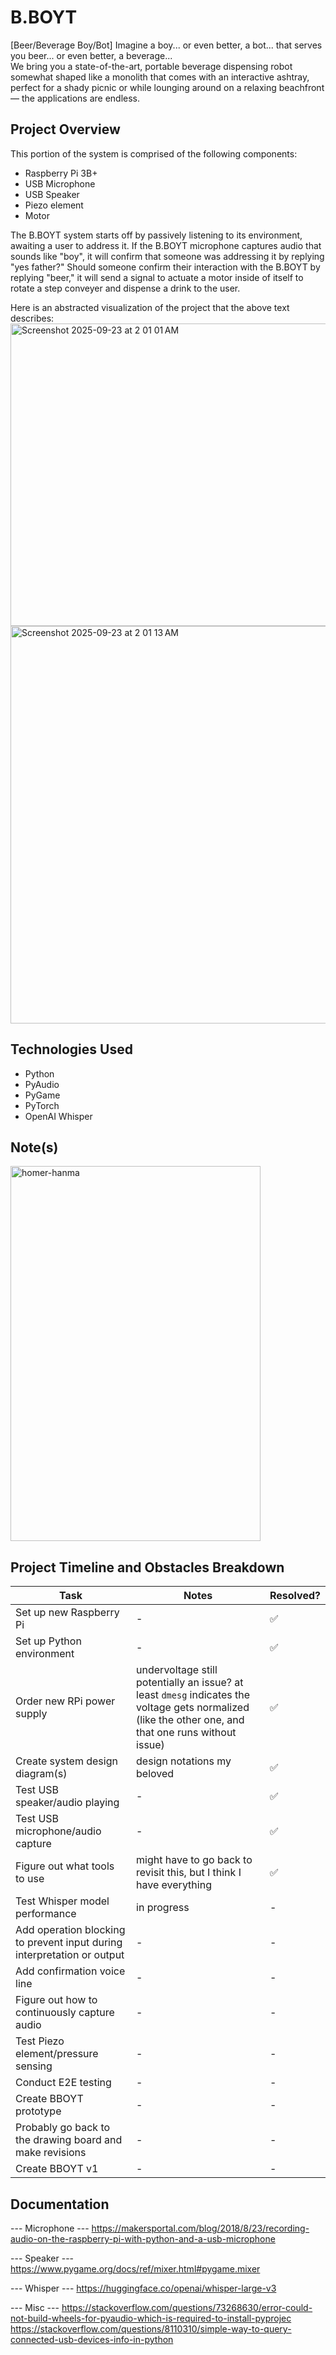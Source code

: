 # B.BOYT
[Beer/Beverage Boy/Bot]
Imagine a boy... or even better, a bot... that serves you beer... or even better, a beverage... \
We bring you a state-of-the-art, portable beverage dispensing robot somewhat shaped like a monolith that comes with an interactive ashtray, perfect for a shady picnic or while lounging around on a relaxing beachfront — the applications are endless.

## Project Overview
This portion of the system is comprised of the following components:
- Raspberry Pi 3B+
- USB Microphone
- USB Speaker
- Piezo element
- Motor

The B.BOYT system starts off by passively listening to its environment, awaiting a user to address it. If the B.BOYT microphone captures audio that sounds like "boy", it will confirm that someone was addressing it by replying "yes father?" Should someone confirm their interaction with the B.BOYT by replying "beer," it will send a signal to actuate a motor inside of itself to rotate a step conveyer and dispense a drink to the user. 

Here is an abstracted visualization of the project that the above text describes:\
<img width="567" height="484" alt="Screenshot 2025-09-23 at 2 01 01 AM" src="https://github.com/user-attachments/assets/81191607-cc8a-4021-9bc4-1c147490db6b" />
<img width="1100" height="636" alt="Screenshot 2025-09-23 at 2 01 13 AM" src="https://github.com/user-attachments/assets/245168dd-d840-4332-957c-68a0933571a0" />

## Technologies Used
- Python
- PyAudio
- PyGame
- PyTorch
- OpenAI Whisper

## Note(s)
<img width="400" height="600" alt="homer-hanma" src="https://github.com/user-attachments/assets/a87a8d43-aedb-42b7-bd3e-fc1fc899250f" />

## Project Timeline and Obstacles Breakdown
Task | Notes | Resolved?
--- | --- | ---
Set up new Raspberry Pi | - | ✅
Set up Python environment | - | ✅
Order new RPi power supply | undervoltage still potentially an issue? at least `dmesg` indicates the voltage gets normalized (like the other one, and that one runs without issue) | ✅
Create system design diagram(s) | design notations my beloved | ✅
Test USB speaker/audio playing | - | ✅
Test USB microphone/audio capture | - | ✅
Figure out what tools to use | might have to go back to revisit this, but I think I have everything | ✅
Test Whisper model performance | in progress | -
Add operation blocking to prevent input during interpretation or output | - | -
Add confirmation voice line | - | -
Figure out how to continuously capture audio | - | -
Test Piezo element/pressure sensing | - | -
Conduct E2E testing | - | -
Create BBOYT prototype | - | -
Probably go back to the drawing board and make revisions | - | -
Create BBOYT v1 | - | -


## Documentation
--- Microphone ---
https://makersportal.com/blog/2018/8/23/recording-audio-on-the-raspberry-pi-with-python-and-a-usb-microphone

--- Speaker ---
https://www.pygame.org/docs/ref/mixer.html#pygame.mixer

--- Whisper ---
https://huggingface.co/openai/whisper-large-v3

--- Misc ---
https://stackoverflow.com/questions/73268630/error-could-not-build-wheels-for-pyaudio-which-is-required-to-install-pyprojec
https://stackoverflow.com/questions/8110310/simple-way-to-query-connected-usb-devices-info-in-python
